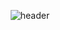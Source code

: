 <div align="center">
  
  ![header](https://capsule-render.vercel.app/api?type=Waving&color=gradient&height=250&fontAlignY=37&section=header&text=MIN%20CHEOL&animation=fadeIn)
  
</div>

<div>

  
  
</div>
